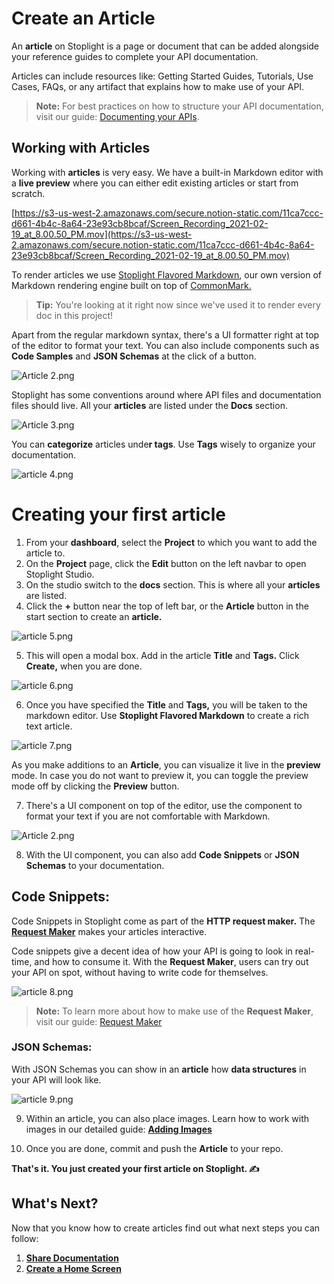 # Create an Article

An **article** on Stoplight is a page or document that can be added alongside your reference guides to complete your API documentation. 

Articles can include resources like: Getting Started Guides, Tutorials, Use Cases, FAQs, or any artifact that explains how to make use of your API.

>**Note:** For best practices on how to structure your API documentation, visit our guide: [Documenting your APIs](https://meta.stoplight.io/docs/studio/docs/Documentation/01-getting-started.md). 

## Working with Articles

Working with **articles** is very easy. We have a built-in Markdown editor with a **live preview** where you can either edit existing articles or start from scratch. 

[https://s3-us-west-2.amazonaws.com/secure.notion-static.com/11ca7ccc-d661-4b4c-8a64-23e93cb8bcaf/Screen_Recording_2021-02-19_at_8.00.50_PM.mov](https://s3-us-west-2.amazonaws.com/secure.notion-static.com/11ca7ccc-d661-4b4c-8a64-23e93cb8bcaf/Screen_Recording_2021-02-19_at_8.00.50_PM.mov)

To render articles we use  [Stoplight Flavored Markdown](https://meta.stoplight.io/docs/studio/docs/Documentation/03a-stoplight-flavored-markdown.md#:~:text=Stoplight%20Flavored%20Markdown%20extends%20CommonMark,object%20in%20a%20specific%20way.), our own version of Markdown rendering engine built on top of [CommonMark.](https://commonmark.org/) 

> **Tip:** You're looking at it right now since we've used it to render every doc in this project!  

Apart from the regular markdown syntax, there's a UI formatter right at top of the editor to format your text. You can also include components such as **Code Samples** and **JSON Schemas** at the click of a button.


![Article 2.png](https://stoplight.io/api/v1/projects/cHJqOjI/images/1Ezur1EO1tg)


Stoplight has some conventions around where API files and documentation files should live. All your **articles** are listed under the **Docs** section. 

![Article 3.png](https://stoplight.io/api/v1/projects/cHJqOjI/images/mzdHIm0T0kg)

You can **categorize** articles unde**r tags**. Use **Tags** wisely to organize your documentation. 

![article 4.png](https://stoplight.io/api/v1/projects/cHJqOjI/images/ZdIwTdGIDTs)


# Creating your first article

1. From your **dashboard**, select the **Project** to which you want to add the article to. 
2. On the **Project** page, click the **Edit** button on the left navbar to open Stoplight Studio. 
3. On the studio switch to the **docs** section. This is where all your **articles** are listed. 
4. Click the **+** button near the top of left bar, or the **Article** button in the start section to create an **article.** 

![article 5.png](https://stoplight.io/api/v1/projects/cHJqOjI/images/TbFvRZDfHHE)


5. This will open a modal box. Add in the article **Title** and **Tags.** Click **Create,** when you are done. 

![article 6.png](https://stoplight.io/api/v1/projects/cHJqOjI/images/K6GYCN9WWPM)



6. Once you have specified the **Title** and **Tags,** you will be taken to the markdown editor. Use **Stoplight Flavored Markdown** to create a rich text article.  

![article 7.png](https://stoplight.io/api/v1/projects/cHJqOjI/images/586PeHuHkeM)


As you make additions to an **Article**, you can visualize it live in the **preview** mode. In case you do not want to preview it, you can toggle the preview mode off by clicking the **Preview** button. 

7. There's a UI component on top of the editor, use the component to format your text if you are not comfortable with Markdown. 

![Article 2.png](https://stoplight.io/api/v1/projects/cHJqOjI/images/6aFfUthmPvc)


8. With the UI component, you can also add **Code Snippets** or **JSON Schemas** to your documentation. 

## Code Snippets:

Code Snippets in Stoplight come as part of the **HTTP request maker.** The **[Request Maker](../3.-design/g.requestmaker.md)** makes your articles interactive. 

Code snippets give a decent idea of how your API is going to look in real-time, and how to consume it. With the **Request Maker**, users can try out your API on spot, without having to write code for themselves. 

![article 8.png](https://stoplight.io/api/v1/projects/cHJqOjI/images/zdqzxf2F09w)


>**Note:** To learn more about how to make use of the **Request Maker**, visit our guide: [Request Maker](../3.-design/g.requestmaker.md)

### **JSON Schemas:**

With JSON Schemas you can show in an **article** how **data structures** in your API will look like.  

![article 9.png](https://stoplight.io/api/v1/projects/cHJqOjI/images/pJjK1dFZpCY)


9.  Within an article, you can also place images. Learn how to work with images in our detailed guide: **[Adding Images](e.Images.md)** 

10. Once you are done, commit and push the **Article** to your repo. 



**That's it. You just created your first article on Stoplight. ✍️**

## **What's Next?**

Now that you know how to create articles find out what next steps you can follow: 

1. **[Share Documentation](h.Creating-external-Documentation.md)** 
2. **[Create a Home Screen](Customizing-Docs/a.homescreen.md)** 
